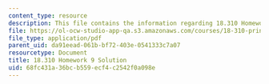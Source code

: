 ```yaml
---
content_type: resource
description: This file contains the information regarding 18.310 Homework 9.
file: https://ol-ocw-studio-app-qa.s3.amazonaws.com/courses/18-310-principles-of-discrete-applied-mathematics-fall-2013/68fc431a36bcb559ecf4c2542f0a098e_MIT18_310F13_Homework9Sol.pdf
file_type: application/pdf
parent_uid: da91eead-061b-bf72-403e-0541333c7a07
resourcetype: Document
title: 18.310 Homework 9 Solution
uid: 68fc431a-36bc-b559-ecf4-c2542f0a098e
---
```

